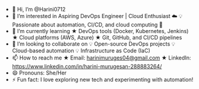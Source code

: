 - 👋 Hi, I’m @Harini0712
- 👀 I’m interested in  Aspiring DevOps Engineer | Cloud Enthusiast ☁️
         💡 Passionate about automation, CI/CD, and cloud computing 🚀
- 🌱 I’m currently learning
         ★ DevOps tools (Docker, Kubernetes, Jenkins)
         ★ Cloud platforms (AWS, Azure)
         ★ Git, GitHub, and CI/CD pipelines
- 💞️ I’m looking to collaborate on
        💡 Open-source DevOps projects
        💡 Cloud-based automation
        💡 Infrastructure as Code (IaC)
- 📫 How to reach me
        ★ Email: harinimuruges04@gmail.com
        ★ LinkedIn: https://www.linkedin.com/in/harini-murugesan-288883264/
- 😄 Pronouns: She/Her
- ⚡ Fun fact: I love exploring new tech and experimenting with automation!

<!---
Harini0712/Harini0712 is a ✨ special ✨ repository because its `README.md` (this file) appears on your GitHub profile.
You can click the Preview link to take a look at your changes.
--->

